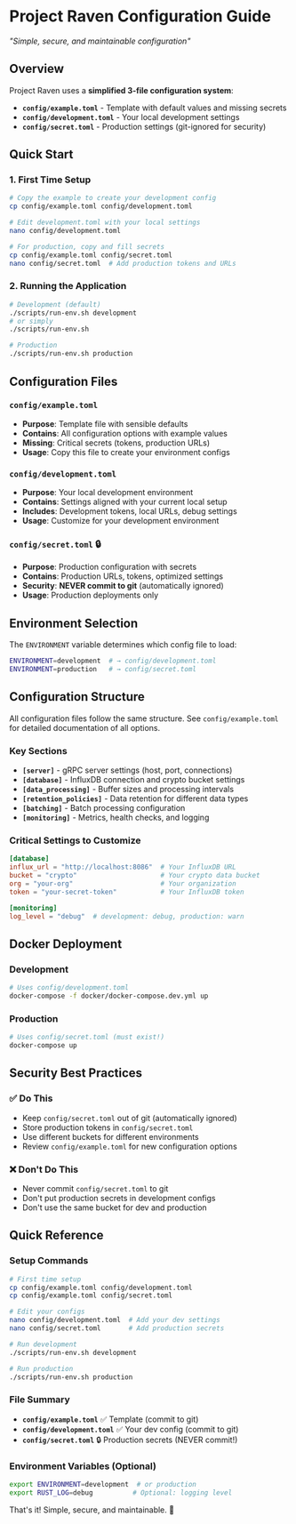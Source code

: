 # Project Raven Configuration Guide

*"Simple, secure, and maintainable configuration"*

## Overview

Project Raven uses a **simplified 3-file configuration system**:
- **`config/example.toml`** - Template with default values and missing secrets
- **`config/development.toml`** - Your local development settings
- **`config/secret.toml`** - Production settings (git-ignored for security)

## Quick Start

### 1. First Time Setup

```bash
# Copy the example to create your development config
cp config/example.toml config/development.toml

# Edit development.toml with your local settings
nano config/development.toml

# For production, copy and fill secrets
cp config/example.toml config/secret.toml
nano config/secret.toml  # Add production tokens and URLs
```

### 2. Running the Application

```bash
# Development (default)
./scripts/run-env.sh development
# or simply
./scripts/run-env.sh

# Production
./scripts/run-env.sh production
```

## Configuration Files

### `config/example.toml`
- **Purpose**: Template file with sensible defaults
- **Contains**: All configuration options with example values
- **Missing**: Critical secrets (tokens, production URLs)
- **Usage**: Copy this file to create your environment configs

### `config/development.toml`
- **Purpose**: Your local development environment
- **Contains**: Settings aligned with your current local setup
- **Includes**: Development tokens, local URLs, debug settings
- **Usage**: Customize for your development environment

### `config/secret.toml` 🔒
- **Purpose**: Production configuration with secrets
- **Contains**: Production URLs, tokens, optimized settings
- **Security**: **NEVER commit to git** (automatically ignored)
- **Usage**: Production deployments only

## Environment Selection

The `ENVIRONMENT` variable determines which config file to load:

```bash
ENVIRONMENT=development  # → config/development.toml
ENVIRONMENT=production   # → config/secret.toml
```

## Configuration Structure

All configuration files follow the same structure. See `config/example.toml` for detailed documentation of all options.

### Key Sections

- **`[server]`** - gRPC server settings (host, port, connections)
- **`[database]`** - InfluxDB connection and crypto bucket settings
- **`[data_processing]`** - Buffer sizes and processing intervals
- **`[retention_policies]`** - Data retention for different data types
- **`[batching]`** - Batch processing configuration
- **`[monitoring]`** - Metrics, health checks, and logging

### Critical Settings to Customize

```toml
[database]
influx_url = "http://localhost:8086"  # Your InfluxDB URL
bucket = "crypto"                     # Your crypto data bucket
org = "your-org"                      # Your organization
token = "your-secret-token"           # Your InfluxDB token

[monitoring]
log_level = "debug"  # development: debug, production: warn
```

## Docker Deployment

### Development
```bash
# Uses config/development.toml
docker-compose -f docker/docker-compose.dev.yml up
```

### Production
```bash
# Uses config/secret.toml (must exist!)
docker-compose up
```

## Security Best Practices

### ✅ Do This
- Keep `config/secret.toml` out of git (automatically ignored)
- Store production tokens in `config/secret.toml`
- Use different buckets for different environments
- Review `config/example.toml` for new configuration options

### ❌ Don't Do This
- Never commit `config/secret.toml` to git
- Don't put production secrets in development configs
- Don't use the same bucket for dev and production

## Quick Reference

### Setup Commands
```bash
# First time setup
cp config/example.toml config/development.toml
cp config/example.toml config/secret.toml

# Edit your configs
nano config/development.toml  # Add your dev settings
nano config/secret.toml       # Add production secrets

# Run development
./scripts/run-env.sh development

# Run production
./scripts/run-env.sh production
```

### File Summary
- **`config/example.toml`** ✅ Template (commit to git)
- **`config/development.toml`** ✅ Your dev config (commit to git)
- **`config/secret.toml`** 🔒 Production secrets (NEVER commit!)

### Environment Variables (Optional)
```bash
export ENVIRONMENT=development  # or production
export RUST_LOG=debug          # Optional: logging level
```

That's it! Simple, secure, and maintainable. 🚀